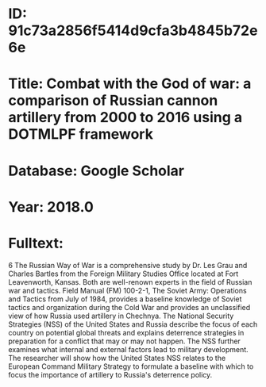 # ID: 91c73a2856f5414d9cfa3b4845b72e6e
# Title: Combat with the God of war: a comparison of Russian cannon artillery from 2000 to 2016 using a DOTMLPF framework
# Database: Google Scholar
# Year: 2018.0
# Fulltext:
6 The Russian Way of War is a comprehensive study by Dr. Les Grau and Charles Bartles from the Foreign Military Studies Office located at Fort Leavenworth, Kansas.
Both are well-renown experts in the field of Russian war and tactics.
Field Manual (FM) 100-2-1, The Soviet Army: Operations and Tactics from July of 1984, provides a baseline knowledge of Soviet tactics and organization during the Cold War and provides an unclassified view of how Russia used artillery in Chechnya.
The National Security Strategies (NSS) of the United States and Russia describe the focus of each country on potential global threats and explains deterrence strategies in preparation for a conflict that may or may not happen.
The NSS further examines what internal and external factors lead to military development.
The researcher will show how the United States NSS relates to the European Command Military Strategy to formulate a baseline with which to focus the importance of artillery to Russia's deterrence policy.